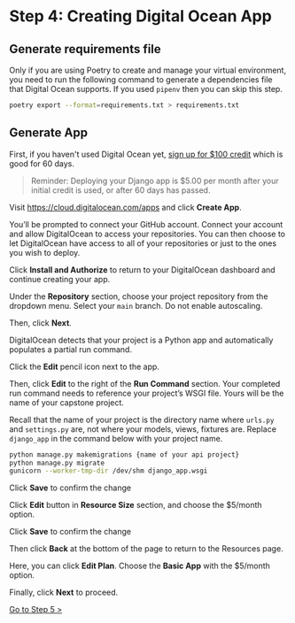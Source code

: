 # Step 4: Creating Digital Ocean App

## Generate requirements file

Only if you are using Poetry to create and manage your virtual environment, you need to run the following command to generate a dependencies file that Digital Ocean supports. If you used `pipenv` then you can skip this step.

```bash
poetry export --format=requirements.txt > requirements.txt
```

## Generate App

First, if you haven't used Digital Ocean yet, [sign up for $100 credit](https://m.do.co/c/47e5e578d1cd) which is good for 60 days.

> Reminder: Deploying your Django app is $5.00 per month after your initial credit is used, or after 60 days has passed.

Visit https://cloud.digitalocean.com/apps and click **Create App**.

You’ll be prompted to connect your GitHub account. Connect your account and allow DigitalOcean to access your repositories. You can then choose to let DigitalOcean have access to all of your repositories or just to the ones you wish to deploy.

Click **Install and Authorize** to return to your DigitalOcean dashboard and continue creating your app.

Under the **Repository** section, choose your project repository from the dropdown menu. Select your `main` branch. Do not enable autoscaling.

Then, click **Next**.

DigitalOcean detects that your project is a Python app and automatically populates a partial run command.

Click the **Edit** pencil icon next to the app.

Then, click **Edit** to the right of the **Run Command** section. Your completed run command needs to reference your project’s WSGI file. Yours will be the name of your capstone project.

Recall that the name of your project is the directory name where `urls.py` and `settings.py` are, not where your models, views, fixtures are. Replace `django_app` in the command below with your project name.

```sh
python manage.py makemigrations {name of your api project}
python manage.py migrate
gunicorn --worker-tmp-dir /dev/shm django_app.wsgi
```

Click **Save** to confirm the change

Click **Edit** button in **Resource Size** section, and choose the $5/month option.

Click **Save** to confirm the change

Then click **Back** at the bottom of the page to return to the Resources page.

Here, you can click **Edit Plan**. Choose the **Basic App** with the $5/month option.

Finally, click **Next** to proceed.

[Go to Step 5 >](./DEPLOY_DJANGO_05.md)

